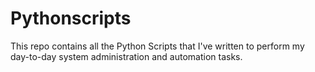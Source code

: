Pythonscripts
=============

This repo contains all the Python Scripts that I've written to perform my day-to-day system administration and automation tasks.

